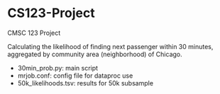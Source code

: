 # CS123-Project
CMSC 123 Project

Calculating the likelihood of finding next passenger within 30 minutes, aggregated by community area (neighborhood) of Chicago. 

- 30min_prob.py: main script
- mrjob.conf: config file for dataproc use
- 50k_likelihoods.tsv: results for 50k subsample 